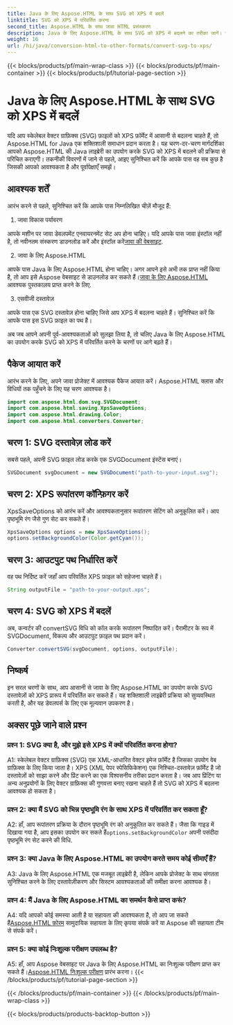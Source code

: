 ```yaml
---
title: Java के लिए Aspose.HTML के साथ SVG को XPS में बदलें
linktitle: SVG को XPS में परिवर्तित करना
second_title: Aspose.HTML के साथ जावा HTML प्रसंस्करण
description: Java के लिए Aspose.HTML के साथ SVG को XPS में बदलने का तरीका जानें। सहज रूपांतरण के लिए सरल, चरण-दर-चरण मार्गदर्शिका।
weight: 16
url: /hi/java/conversion-html-to-other-formats/convert-svg-to-xps/
---
```


{{< blocks/products/pf/main-wrap-class >}}
{{< blocks/products/pf/main-container >}}
{{< blocks/products/pf/tutorial-page-section >}}

# Java के लिए Aspose.HTML के साथ SVG को XPS में बदलें


यदि आप स्केलेबल वेक्टर ग्राफ़िक्स (SVG) फ़ाइलों को XPS फ़ॉर्मेट में आसानी से बदलना चाहते हैं, तो Aspose.HTML for Java एक शक्तिशाली समाधान प्रदान करता है। यह चरण-दर-चरण मार्गदर्शिका आपको Aspose.HTML की Java लाइब्रेरी का उपयोग करके SVG को XPS में बदलने की प्रक्रिया से परिचित कराएगी। तकनीकी विवरणों में जाने से पहले, आइए सुनिश्चित करें कि आपके पास वह सब कुछ है जिसकी आपको आवश्यकता है और पूर्वापेक्षाएँ समझें।

## आवश्यक शर्तें

आरंभ करने से पहले, सुनिश्चित करें कि आपके पास निम्नलिखित चीज़ें मौजूद हैं:

1. जावा विकास पर्यावरण

 आपके मशीन पर जावा डेवलपमेंट एनवायरनमेंट सेट अप होना चाहिए। यदि आपके पास जावा इंस्टॉल नहीं है, तो नवीनतम संस्करण डाउनलोड करें और इंस्टॉल करें[जावा की वेबसाइट](https://www.oracle.com/java/technologies/javase-downloads.html).

2. जावा के लिए Aspose.HTML

आपके पास Java के लिए Aspose.HTML होना चाहिए। अगर आपने इसे अभी तक प्राप्त नहीं किया है, तो आप इसे Aspose वेबसाइट से डाउनलोड कर सकते हैं।[जावा के लिए Aspose.HTML](https://releases.aspose.com/html/java/) आवश्यक पुस्तकालय प्राप्त करने के लिए.

3. एसवीजी दस्तावेज़

आपके पास एक SVG दस्तावेज़ होना चाहिए जिसे आप XPS में बदलना चाहते हैं। सुनिश्चित करें कि आपके पास इस SVG फ़ाइल का पथ है।

अब जब आपने अपनी पूर्व-आवश्यकताओं को सुलझा लिया है, तो चलिए Java के लिए Aspose.HTML का उपयोग करके SVG को XPS में परिवर्तित करने के चरणों पर आगे बढ़ते हैं।

## पैकेज आयात करें

आरंभ करने के लिए, अपने जावा प्रोजेक्ट में आवश्यक पैकेज आयात करें। Aspose.HTML क्लास और विधियों तक पहुँचने के लिए यह चरण आवश्यक है।

```java
import com.aspose.html.dom.svg.SVGDocument;
import com.aspose.html.saving.XpsSaveOptions;
import com.aspose.html.drawing.Color;
import com.aspose.html.converters.Converter;
```

## चरण 1: SVG दस्तावेज़ लोड करें

सबसे पहले, अपनी SVG फ़ाइल लोड करके एक SVGDocument इंस्टेंस बनाएं।

```java
SVGDocument svgDocument = new SVGDocument("path-to-your-input.svg");
```

## चरण 2: XPS रूपांतरण कॉन्फ़िगर करें

XpsSaveOptions को आरंभ करें और आवश्यकतानुसार रूपांतरण सेटिंग को अनुकूलित करें। आप पृष्ठभूमि रंग जैसे गुण सेट कर सकते हैं।

```java
XpsSaveOptions options = new XpsSaveOptions();
options.setBackgroundColor(Color.getCyan());
```

## चरण 3: आउटपुट पथ निर्धारित करें

वह पथ निर्दिष्ट करें जहाँ आप परिवर्तित XPS फ़ाइल को सहेजना चाहते हैं।

```java
String outputFile = "path-to-your-output.xps";
```

## चरण 4: SVG को XPS में बदलें

अब, कन्वर्टर की convertSVG विधि को कॉल करके रूपांतरण निष्पादित करें। पैरामीटर के रूप में SVGDocument, विकल्प और आउटपुट फ़ाइल पथ प्रदान करें।

```java
Converter.convertSVG(svgDocument, options, outputFile);
```

## निष्कर्ष

इन सरल चरणों के साथ, आप आसानी से जावा के लिए Aspose.HTML का उपयोग करके SVG दस्तावेज़ों को XPS प्रारूप में परिवर्तित कर सकते हैं। यह शक्तिशाली लाइब्रेरी प्रक्रिया को सुव्यवस्थित करती है, और यह डेवलपर्स के लिए एक मूल्यवान उपकरण है।

## अक्सर पूछे जाने वाले प्रश्न

### प्रश्न 1: SVG क्या है, और मुझे इसे XPS में क्यों परिवर्तित करना होगा?

A1: स्केलेबल वेक्टर ग्राफ़िक्स (SVG) एक XML-आधारित वेक्टर इमेज फ़ॉर्मेट है जिसका उपयोग वेब ग्राफ़िक्स के लिए किया जाता है। XPS (XML पेपर स्पेसिफिकेशन) एक निश्चित-दस्तावेज़ फ़ॉर्मेट है जो दस्तावेज़ों को साझा करने और प्रिंट करने का एक विश्वसनीय तरीका प्रदान करता है। जब आप प्रिंटिंग या अन्य अनुप्रयोगों के लिए वेक्टर ग्राफ़िक्स की गुणवत्ता बनाए रखना चाहते हैं तो SVG को XPS में बदलना आवश्यक हो सकता है।

### प्रश्न 2: क्या मैं SVG को भिन्न पृष्ठभूमि रंग के साथ XPS में परिवर्तित कर सकता हूँ?

 A2: हाँ, आप रूपांतरण प्रक्रिया के दौरान पृष्ठभूमि रंग को अनुकूलित कर सकते हैं। जैसा कि गाइड में दिखाया गया है, आप इसका उपयोग कर सकते हैं`options.setBackgroundColor` अपनी पसंदीदा पृष्ठभूमि रंग सेट करने की विधि.

### प्रश्न 3: क्या Java के लिए Aspose.HTML का उपयोग करते समय कोई सीमाएँ हैं?

A3: Java के लिए Aspose.HTML एक मजबूत लाइब्रेरी है, लेकिन आपके प्रोजेक्ट के साथ संगतता सुनिश्चित करने के लिए दस्तावेज़ीकरण और सिस्टम आवश्यकताओं की समीक्षा करना आवश्यक है।

### प्रश्न 4: मैं Java के लिए Aspose.HTML का समर्थन कैसे प्राप्त करूं?

 A4: यदि आपको कोई समस्या आती है या सहायता की आवश्यकता है, तो आप जा सकते हैं[Aspose.HTML फ़ोरम](https://forum.aspose.com/) सामुदायिक सहायता के लिए कृपया संपर्क करें या Aspose की सहायता टीम से संपर्क करें।

### प्रश्न 5: क्या कोई निःशुल्क परीक्षण उपलब्ध है?

 A5: हाँ, आप Aspose वेबसाइट पर Java के लिए Aspose.HTML का निःशुल्क परीक्षण प्राप्त कर सकते हैं।[Aspose.HTML निःशुल्क परीक्षण](https://releases.aspose.com/) प्रारंभ करना।
{{< /blocks/products/pf/tutorial-page-section >}}

{{< /blocks/products/pf/main-container >}}
{{< /blocks/products/pf/main-wrap-class >}}

{{< blocks/products/products-backtop-button >}}
